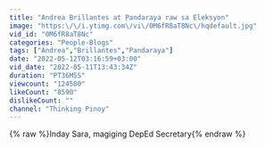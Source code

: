 ```yaml
---
title: "Andrea Brillantes at Pandaraya raw sa Eleksyon"
image: "https:\/\/i.ytimg.com\/vi\/0M6fR8aT8Nc\/hqdefault.jpg"
vid_id: "0M6fR8aT8Nc"
categories: "People-Blogs"
tags: ["Andrea","Brillantes","Pandaraya"]
date: "2022-05-12T03:16:59+03:00"
vid_date: "2022-05-11T13:43:34Z"
duration: "PT36M5S"
viewcount: "124580"
likeCount: "8590"
dislikeCount: ""
channel: "Thinking Pinoy"
---
```

{% raw %}Inday Sara, magiging DepEd Secretary{% endraw %}
